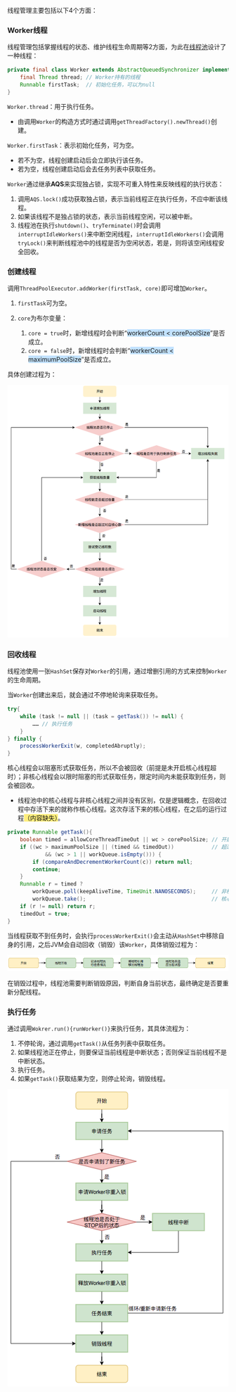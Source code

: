 线程管理主要包括以下4个方面：

### Worker线程

线程管理包括掌握线程的状态、维护线程生命周期等2方面，为此在[线程池](https://tech.meituan.com/2020/04/02/java-pooling-pratice-in-meituan.html)设计了一种线程：

```java
private final class Worker extends AbstractQueuedSynchronizer implements Runnable{
    final Thread thread; // Worker持有的线程
    Runnable firstTask;  // 初始化任务，可以为null
}
```

`Worker.thread`：用于执行任务。

- 由调用`Worker`的构造方式时通过调用`getThreadFactory().newThread()`创建。

`Worker.firstTask`：表示初始化任务，可为空。

- 若不为空，线程创建启动后会立即执行该任务。
- 若为空，线程创建启动后会去任务列表中获取任务。

`Worker`通过继承**AQS**来实现独占锁，实现不可重入特性来反映线程的执行状态：

1. 调用`AQS.lock()`成功获取独占锁，表示当前线程正在执行任务，不应中断该线程。
2. 如果该线程不是独占锁的状态，表示当前线程空闲，可以被中断。
3. 线程池在执行`shutdown()`、`tryTerminate()`时会调用`interruptIdleWorkers()`来中断空闲线程，`interruptIdleWorkers()`会调用`tryLock()`来判断线程池中的线程是否为空闲状态，若是，则将该空闲线程安全回收。

### 创建线程

调用`ThreadPoolExecutor.addWorker(firstTask, core)`即可增加`Worker`。

1. `firstTask`可为空。

2. `core`为布尔变量：
   1. `core = true`时，新增线程时会判断“<span style=background:#c2e2ff>workerCount < corePoolSize</span>”是否成立。
   2. `core = false`时，新增线程时会判断“<span style=background:#c2e2ff>workerCount < maximumPoolSize</span>”是否成立。


具体创建过程为：

![](../images/2/thread-pool-thread-apply.png)

### 回收线程

线程池使用一张`HashSet`保存对`Worker`的引用，通过增删引用的方式来控制`Worker`的生命周期。

当`Worker`创建出来后，就会通过不停地轮询来获取任务。

```java
try{
    while (task != null || (task = getTask()) != null) {
        …… // 执行任务
    }
} finally {
    processWorkerExit(w, completedAbruptly);
}
```

核心线程会以阻塞形式获取任务，所以不会被回收（前提是未开启核心线程超时）；非核心线程会以限时阻塞的形式获取任务，限定时间内未能获取到任务，则会被回收。

- 线程池中的核心线程与非核心线程之间并没有区别，仅是逻辑概念，在回收过程中存活下来的就称作核心线程。这次存活下来的核心线程，在之后的运行过程<span style=background:#ffee7c>（内容缺失）</span>。

```java
private Runnable getTask(){
    boolean timed = allowCoreThreadTimeOut || wc > corePoolSize; // 开启允许核心线程超时（空闲时不保留任何线程），或者运行线程数超过了核心线程数
    if ((wc > maximumPoolSize || (timed && timedOut))			 // 超过最大线程数，或者超时了        
        	&& (wc > 1 || workQueue.isEmpty())) {
        if (compareAndDecrementWorkerCount(c)) return null;
        continue;
    }
    Runnable r = timed ?
        workQueue.poll(keepAliveTime, TimeUnit.NANOSECONDS);	 // 非核心线程以限时阻塞的方式获取任务
    	workQueue.take();										 // 核心线程以阻塞的形式获取任务
    if (r != null) return r;
    timedOut = true;
}     
```

当线程获取不到任务时，会执行`processWorkerExit()`会主动从`HashSet`中移除自身的引用，之后JVM会自动回收（销毁）该`Worker`，具体销毁过程为：

![](../images/2/thread-pool-thread-destroy.png)

在销毁过程中，线程池需要判断销毁原因，判断自身当前状态，最终确定是否要重新分配线程。

### 执行任务

通过调用`Wokrer.run(){runWorker()}`来执行任务，其具体流程为：


   1. 不停轮询，通过调用`getTask()`从任务列表中获取任务。
 2. 如果线程池正在停止，则要保证当前线程是中断状态；否则保证当前线程不是中断状态。
3. 执行任务。
4. 如果`getTask()`获取结果为空，则停止轮询，销毁线程。

![](../images/2/thread-pool-thread-process.png)
